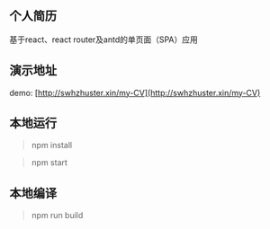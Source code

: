 ## 个人简历
基于react、react router及antd的单页面（SPA）应用

## 演示地址
demo: [http://swhzhuster.xin/my-CV](http://swhzhuster.xin/my-CV)

## 本地运行
> npm install

> npm start

## 本地编译
> npm run build
